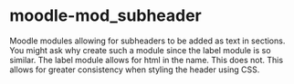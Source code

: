 # moodle-mod_subheader
Moodle modules allowing for subheaders to be added as text in sections. You might ask why create such a module since the label module is so similar. The label module allows for html in the name. This does not. This allows for greater consistency when styling the header using CSS.
